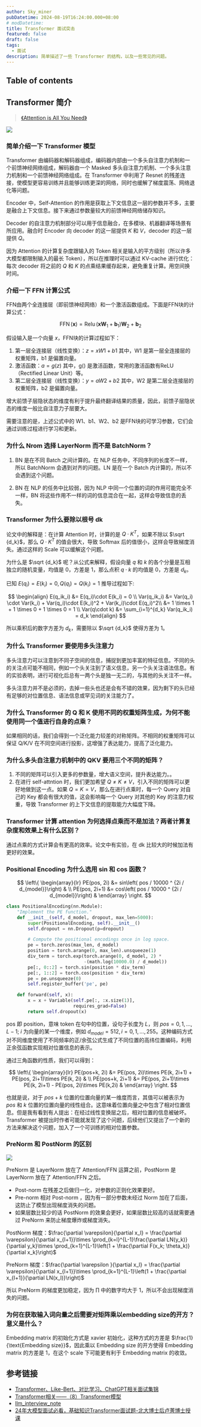 ```yaml
---
author: Sky_miner
pubDatetime: 2024-08-19T16:24:00.000+08:00
# modDatetime:
title: Transformer 面试突击
featured: false
draft: false
tags:
  - 面试
description: 简单描述了一些 Transformer 的结构，以及一些常见的问题。
---
```


## Table of contents

## Transformer 简介

> [《Attention is All You Need》](https://arxiv.org/pdf/1706.03762)

![](@assets/images/transformer/transformer.png)

<!-- ### Vit 为什么加入 cls 分类 token？相比直接在最后用第一个有什么好处？

Token 可以捕获全局的信息，如果直接用第一个的话可能会跟第一个 Patch 有很强的关系，无法有效捕获其他 Patch 的信息。 -->

### 简单介绍一下 Transformer 模型

Transformer 由编码器和解码器组成，编码器内部由一个多头自注意力机制和一个前馈神经网络组成，解码器由一个 Masked 多头自注意力机制、一个多头注意力机制和一个前馈神经网络组成。在 Transformer 中利用了 Resnet 的残差连接，使模型更容易训练并且能够训练更深的网络，同时也缓解了梯度震荡、网络退化等问题。

Encoder 中，Self-Attention 的作用是获取上下文信息这一层的参数并不多，主要是融合上下文信息。接下来通过参数量较大的前馈神经网络储存知识。

Decoder 的自注意力机制部分可以用于信息融合，在多模块、机器翻译等场景有所应用。融合时 Encoder 向 decoder 的这一层提供 $K$ 和 $V$，decoder 的这一层提供 $Q$。

因为 Attention 的计算复杂度跟输入的 Token 相关是输入的平方级别（所以许多大模型都限制输入的最长 Token），所以在推理时可以通过 KV-cache 进行优化：每次 decoder 将之前的 $Q$ 和 $K$ 的点乘结果缓存起来，避免重复计算。用空间换时间。

### 介绍一下 FFN 计算公式

FFN由两个全连接层（即前馈神经网络）和一个激活函数组成。下面是FFN块的计算公式：

$$
\operatorname{FFN}(\boldsymbol{x})=\operatorname{Relu}\left(\boldsymbol{x} \boldsymbol{W}_{1}+\boldsymbol{b}_{1}\right) \boldsymbol{W}_{2}+\boldsymbol{b}_{2}
$$

假设输入是一个向量 $x$，FFN块的计算过程如下：

1. 第一层全连接层（线性变换）：$z = xW1 + b1$ 其中，W1 是第一层全连接层的权重矩阵，b1 是偏置向量。
2. 激活函数：$a = g(z)$ 其中，g() 是激活函数，常用的激活函数有ReLU（Rectified Linear Unit）等。
3. 第二层全连接层（线性变换）：$y = aW2 + b2$ 其中，W2 是第二层全连接层的权重矩阵，b2 是偏置向量。

增大前馈子层隐状态的维度有利于提升最终翻译结果的质量，因此，前馈子层隐状态的维度一般比自注意力子层要大。

需要注意的是，上述公式中的 W1、b1、W2、b2 是FFN块的可学习参数，它们会通过训练过程进行学习和更新。

### 为什么 Nrom 选择 LayerNorm 而不是 BatchNorm？

1. BN 是在不同 Batch 之间计算的。在 NLP 任务中，不同序列的长度不一样，所以 BatchNorm 会遇到对齐的问题。LN 是在一个 Batch 内计算的，所以不会遇到这个问题。

2. BN 在 NLP 的任务中比较弱，因为 NLP 中同一个位置的词的作用可能完全不一样，BN 将这些作用不一样的词的信息混合在一起，这样会导致信息的丢失。

### Transformer 为什么要除以根号 dk

论文中的解释是：在计算 Attention 时，计算的是 $Q \cdot K^T$，如果不除以 $\sqrt {d_k}$，那么 $Q \cdot K^T$ 的值会很大，导致 Softmax 后的值很小，这样会导致梯度消失。通过这样的 Scale 可以缓解这个问题。

为什么是 $\sqrt {d_k}$ 呢？从公式来解释，假设向量 $q$ 和 $k$ 的各个分量是互相独立的随机变量，均值是 $0$，方差是 $1$，那么点积 $q\cdot k$ 的均值是 $0$，方差是 $d_k$。

已知 $E(q_i) = E(k_i) = 0, Q(q_i) = Q(k_i) = 1$ 推导过程如下:

$$
\begin{align}
E(q_ik_i) &= E(q_i)\cdot E(k_i) = 0 \\
Var(q_ik_i) &= Var(q_i) \cdot Var(k_i) + Var(q_i)\cdot E(k_i)^2 + Var(k_i)\cdot E(q_i)^2\\
            &= 1 \times 1 + 1 \times 0 + 1 \times 0 = 1 \\
Var(q\cdot k) &= \sum_{i=1}^{d_k} Var(q_ik_i) = d_k
\end{align}
$$

所以乘积后的数字方差为 $d_k$，需要除以 $\sqrt {d_k}$ 使得方差为 $1$。

### 为什么 Transformer 要使用多头注意力

多头注意力可以注意到不同子空间的信息，捕捉到更加丰富的特征信息。不同的头的关注点可能不相同，例如一个头关注到了语义信息，另一个头关注语法信息。有的实验表明，进行可视化后总有一两个头是独一无二的，与其他的头关注不一样。

多头注意力并不是必须的，去掉一些头也还是会有不错的效果，因为剩下的头已经有足够的对位置信息、语法信息或罕见词的关注能力了。

### 为什么 Transformer 的 Q 和 K 使用不同的权重矩阵生成，为何不能使用同一个值进行自身的点乘？

如果相同的话，我们会得到一个泛化能力较差的对称矩阵。不相同的权重矩阵可以保证 Q/K/V 在不同空间进行投影，这增强了表达能力，提高了泛化能力。

### 为什么多头自注意力机制中的 QKV 要用三个不同的矩阵？

1. 不同的矩阵可以引入更多的参数量，增大语义空间，提升表达能力。。
2. 在进行 self-attntion 时，我们更加希望 $Q\neq K \neq V$，引入不同的矩阵可以更好地做到这一点。如果 $Q=K=V$，那么在进行点乘时，每一个 Query 对自己的 Key 都会有很大的值，这会影响每一个 Query 对其他的 Key 的注意力权重，导致 Transformer 的上下文信息的提取能力大幅度下降。

### Transformer 计算 attention 为何选择点乘而不是加法？两者计算复杂度和效果上有什么区别？

通过点乘的方式计算会有更高的效率。论文中有实验，在 dk 比较大的时候加法有更好的效果。

### Positional Encoding 为什么选用 sin 和 cos 函数？

$$
\left\{
             \begin{array}{lr}
             PE(pos, 2i) &= sin\left( pos / 10000 ^ {2i / d_{model}}\right) &  \\
             PE(pos, 2i+1) &= cos\left( pos / 10000 ^ {2i / d_{model}}\right) &
             \end{array}
\right.
$$

```python
class PositionalEncoding(nn.Module):
    "Implement the PE function."
    def __init__(self, d_model, dropout, max_len=5000):
        super(PositionalEncoding, self).__init__()
        self.dropout = nn.Dropout(p=dropout)

        # Compute the positional encodings once in log space.
        pe = torch.zeros(max_len, d_model)
        position = torch.arange(0, max_len).unsqueeze(1)
        div_term = torch.exp(torch.arange(0, d_model, 2) *
                             -(math.log(10000.0) / d_model))
        pe[:, 0::2] = torch.sin(position * div_term)
        pe[:, 1::2] = torch.cos(position * div_term)
        pe = pe.unsqueeze(0)
        self.register_buffer('pe', pe)

    def forward(self, x):
        x = x + Variable(self.pe[:, :x.size(1)],
                         requires_grad=False)
        return self.dropout(x)
```

pos 即 position，意味 token 在句中的位置，设句子长度为 $L$，则 $pos = 0,1,\ldots, L-1$; $i$ 为向量的某一个维度，例如 $d_{model} = 512, i = 0,1,\ldots, 255$。这种编码方式对不同维度使用了不同频率的正/余弦公式生成了不同位置的高纬位置编码，利用正余弦函数实现相对位置信息的表示。

通过三角函数的性质，我们可以得到：

$$
\left\{
             \begin{array}{lr}
             PE(pos+k, 2i) &= PE(pos, 2i)\times PE(k, 2i+1) + PE(pos, 2i+1)\times PE(k, 2i) &  \\
             PE(pos+k, 2i+1) &= PE(pos, 2i+1)\times PE(k, 2i+1) - PE(pos, 2i)\times PE(k,2i) &
             \end{array}
\right.
$$

也就是说，对于 $pos+k$ 位置的位置向量的某一维度而言，其值可以被表示为 $pos$ 和 $k$ 位置的位置向量的线性组合。这意味着位置向量之中包含了相对位置信息。但是我有看到有人提出：在经过线性变换层之后，相对位置的信息被破坏。Transformer 被提出时作者可能就发现了这个问题，后续他们又提出了一个新的方法来解决这个问题，加入了一个可训练的相对位置参数。

### PreNorm 和 PostNorm 的区别

![](@assets/images/transformer/norm.jpeg)

PreNorm 是 LayerNorm 放在了 Attention/FFN 运算之前，PostNorm 是 LayerNorm 放在了 Attention/FFN 之后。

- Post-norm 在残差之后做归一化，对参数的正则化效果更好。
- Pre-norm 相对 Post-norm ，因为有一部分参数未经过 Norm 加在了后面，这防止了模型出现梯度消失的问题。
- 如果层数比较少的话 PostNorm 的效果会更好，如果层数比较高的话就需要通过 PreNorm 来防止梯度爆炸或梯度消失。

PostNorm 梯度：$\frac{\partial \varepsilon}{\partial x_l} = \frac{\partial \varepsilon}{\partial x_{l+1}}\times \prod_{k=l}^{L-1}\frac{\partial LN(y_k)}{\partial y_k}\times \prod_{k=1}^{L-1}\left(1 + \frac{\partial F(x_k; \theta_k)}{\partial x_k}\right)$

PreNorm 梯度：$\frac{\partial \varepsilon }{\partial x_l} = \frac{\partial \varepsilon}{\partial x_{l+1}}\times \prod_{k=1}^{L-1}\left(1 + \frac{\partial x_{l+1}}{\partial LN(x_l)}\right)$

所以 PreNorm 的梯度更加稳定，因为 $\prod$ 中的数字均大于 $1$，所以不会出现梯度消失的问题。

### 为何在获取输入词向量之后需要对矩阵乘以embedding size的开方？意义是什么？

Embedding matrix 的初始化方式是 xavier 初始化，这种方式的方差是 $\frac{1}{\text{Embedding size}}$，因此乘以 Embedding size 的开方使得 Embedding matrix 的方差是 $1$，在这个 scale 下可能更有利于 Embedding matrix 的收敛。

## 参考链接

- [Transformer、Like-Bert、对比学习、ChatGPT相关面试集锦](https://zhuanlan.zhihu.com/p/149634836)
- [Transformer相关——（8）Transformer模型](https://ifwind.github.io/2021/08/18/Transformer%E7%9B%B8%E5%85%B3%E2%80%94%E2%80%94%EF%BC%888%EF%BC%89Transformer%E6%A8%A1%E5%9E%8B/#decoder%E5%B1%82)
- [llm_interview_note](https://github.com/wdndev/llm_interview_note/tree/main)
- [24年大模型面试必看，基础知识Transformer面试题-北大博士后卢菁博士授课](https://www.bilibili.com/video/BV13x421S7bi/?share_source=copy_web&vd_source=014f498a4d1a2f08f4e4de7b447bdb63)
